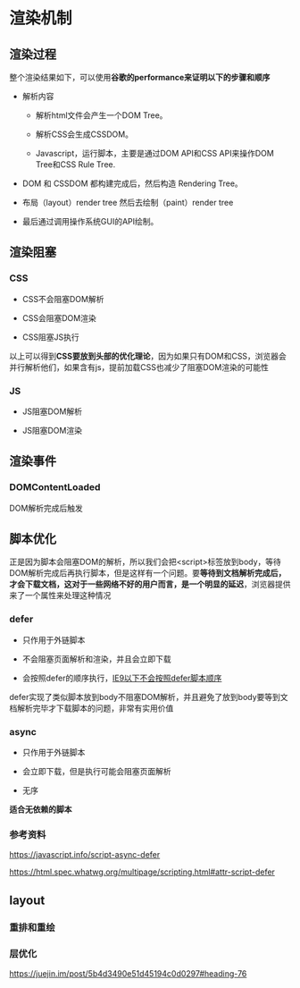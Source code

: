 # 渲染机制

## 渲染过程

整个渲染结果如下，可以使用**谷歌的performance来证明以下的步骤和顺序**

* 解析内容

  * 解析html文件会产生一个DOM Tree。

  * 解析CSS会生成CSSDOM。

  * Javascript，运行脚本，主要是通过DOM API和CSS API来操作DOM Tree和CSS Rule Tree.

* DOM 和 CSSDOM 都构建完成后，然后构造 Rendering Tree。

* 布局（layout）render tree 然后去绘制（paint）render tree

* 最后通过调用操作系统GUI的API绘制。


## 渲染阻塞

### CSS

* CSS不会阻塞DOM解析

* CSS会阻塞DOM渲染

* CSS阻塞JS执行

以上可以得到**CSS要放到头部的优化理论**，因为如果只有DOM和CSS，浏览器会并行解析他们，如果含有js，提前加载CSS也减少了阻塞DOM渲染的可能性

### JS

* JS阻塞DOM解析

* JS阻塞DOM渲染


## 渲染事件

### DOMContentLoaded

DOM解析完成后触发

## 脚本优化

正是因为脚本会阻塞DOM的解析，所以我们会把\<script\>标签放到body，等待DOM解析完成后再执行脚本，但是这样有一个问题。要**等待到文档解析完成后，才会下载文档，这对于一些网络不好的用户而言，是一个明显的延迟**，浏览器提供来了一个属性来处理这种情况


### defer

* 只作用于外链脚本

* 不会阻塞页面解析和渲染，并且会立即下载

* 会按照defer的顺序执行，[IE9以下不会按照defer脚本顺序](https://github.com/h5bp/lazyweb-requests/issues/42) 

defer实现了类似脚本放到body不阻塞DOM解析，并且避免了放到body要等到文档解析完毕才下载脚本的问题，非常有实用价值

### async

* 只作用于外链脚本

* 会立即下载，但是执行可能会阻塞页面解析

* 无序

**适合无依赖的脚本**


### 参考资料

https://javascript.info/script-async-defer

https://html.spec.whatwg.org/multipage/scripting.html#attr-script-defer

## layout

### 重排和重绘

### 层优化

https://juejin.im/post/5b4d3490e51d45194c0d0297#heading-76